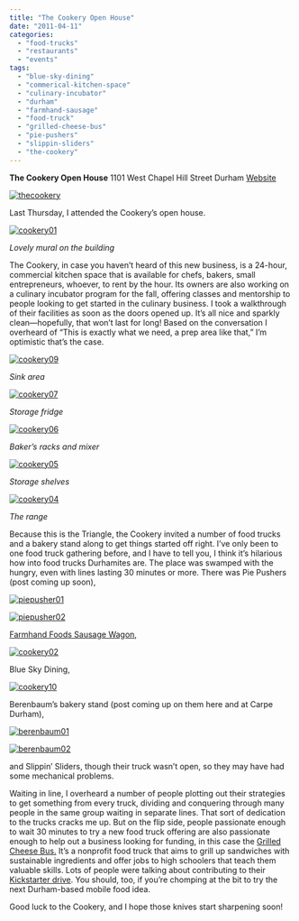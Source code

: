 ```yaml
---
title: "The Cookery Open House"
date: "2011-04-11"
categories: 
  - "food-trucks"
  - "restaurants"
  - "events"
tags: 
  - "blue-sky-dining"
  - "commerical-kitchen-space"
  - "culinary-incubator"
  - "durham"
  - "farmhand-sausage"
  - "food-truck"
  - "grilled-cheese-bus"
  - "pie-pushers"
  - "slippin-sliders"
  - "the-cookery"
---
```


**The Cookery Open House** 1101 West Chapel Hill Street Durham [Website](http://www.durhamcookery.com/)

[![](http://s3.amazonaws.com/thegourmez-wpmedia/2011/04/thecookery.png "thecookery")](http://s3.amazonaws.com/thegourmez-wpmedia/2011/04/thecookery.png)

Last Thursday, I attended the Cookery’s open house.

[![](http://s3.amazonaws.com/thegourmez-wpmedia/2011/04/cookery01.jpg "cookery01")](http://s3.amazonaws.com/thegourmez-wpmedia/2011/04/cookery01.jpg)

_Lovely mural on the building_

The Cookery, in case you haven’t heard of this new business, is a 24-hour, commercial kitchen space that is available for chefs, bakers, small entrepreneurs, whoever, to rent by the hour. Its owners are also working on a culinary incubator program for the fall, offering classes and mentorship to people looking to get started in the culinary business. I took a walkthrough of their facilities as soon as the doors opened up. It’s all nice and sparkly clean—hopefully, that won’t last for long! Based on the conversation I overheard of “This is exactly what we need, a prep area like that,” I’m optimistic that’s the case.

[![](http://s3.amazonaws.com/thegourmez-wpmedia/2011/04/cookery09.jpg "cookery09")](http://s3.amazonaws.com/thegourmez-wpmedia/2011/04/cookery09.jpg)

_Sink area_

[![](http://s3.amazonaws.com/thegourmez-wpmedia/2011/04/cookery07.jpg "cookery07")](http://s3.amazonaws.com/thegourmez-wpmedia/2011/04/cookery07.jpg)

_Storage fridge_

[![](http://s3.amazonaws.com/thegourmez-wpmedia/2011/04/cookery06.jpg "cookery06")](http://s3.amazonaws.com/thegourmez-wpmedia/2011/04/cookery06.jpg)

_Baker’s racks and mixer_

[![](http://s3.amazonaws.com/thegourmez-wpmedia/2011/04/cookery05.jpg "cookery05")](http://s3.amazonaws.com/thegourmez-wpmedia/2011/04/cookery05.jpg)

_Storage shelves_

[![](http://s3.amazonaws.com/thegourmez-wpmedia/2011/04/cookery04.jpg "cookery04")](http://s3.amazonaws.com/thegourmez-wpmedia/2011/04/cookery04.jpg)

_The range_

Because this is the Triangle, the Cookery invited a number of food trucks and a bakery stand along to get things started off right. I’ve only been to one food truck gathering before, and I have to tell you, I think it’s hilarious how into food trucks Durhamites are. The place was swamped with the hungry, even with lines lasting 30 minutes or more. There was Pie Pushers (post coming up soon),

[![](http://s3.amazonaws.com/thegourmez-wpmedia/2011/04/piepusher01.jpg "piepusher01")](http://s3.amazonaws.com/thegourmez-wpmedia/2011/04/piepusher01.jpg)

[![](http://s3.amazonaws.com/thegourmez-wpmedia/2011/04/piepusher02.jpg "piepusher02")](http://s3.amazonaws.com/thegourmez-wpmedia/2011/04/piepusher02.jpg)

[Farmhand Foods Sausage Wagon,](https://thegourmez.com/blog/2011/02/15/farmhand-foods-sausage-wagon/)

[![](http://s3.amazonaws.com/thegourmez-wpmedia/2011/04/cookery02.jpg "cookery02")](http://s3.amazonaws.com/thegourmez-wpmedia/2011/04/cookery02.jpg)

Blue Sky Dining,

[![](http://s3.amazonaws.com/thegourmez-wpmedia/2011/04/cookery10.jpg "cookery10")](http://s3.amazonaws.com/thegourmez-wpmedia/2011/04/cookery10.jpg)

Berenbaum’s bakery stand (post coming up on them here and at Carpe Durham),

[![](http://s3.amazonaws.com/thegourmez-wpmedia/2011/04/berenbaum01.jpg "berenbaum01")](http://s3.amazonaws.com/thegourmez-wpmedia/2011/04/berenbaum01.jpg)

[![](http://s3.amazonaws.com/thegourmez-wpmedia/2011/04/berenbaum02.jpg "berenbaum02")](http://s3.amazonaws.com/thegourmez-wpmedia/2011/04/berenbaum02.jpg)

and Slippin’ Sliders, though their truck wasn’t open, so they may have had some mechanical problems.

Waiting in line, I overheard a number of people plotting out their strategies to get something from every truck, dividing and conquering through many people in the same group waiting in separate lines. That sort of dedication to the trucks cracks me up. But on the flip side, people passionate enough to wait 30 minutes to try a new food truck offering are also passionate enough to help out a business looking for funding, in this case the [Grilled Cheese Bus.](http://grilledcheesebus.org/) It’s a nonprofit food truck that aims to grill up sandwiches with sustainable ingredients and offer jobs to high schoolers that teach them valuable skills. Lots of people were talking about contributing to their [Kickstarter drive](http://www.kickstarter.com/projects/1181065361/the-grilled-cheese-bus). You should, too, if you’re chomping at the bit to try the next Durham-based mobile food idea.

Good luck to the Cookery, and I hope those knives start sharpening soon!
